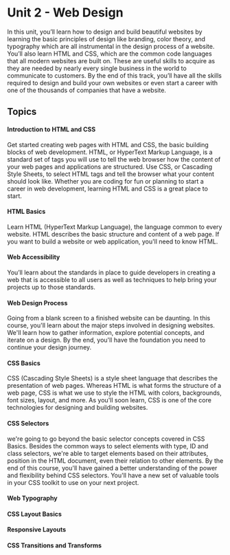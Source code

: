 # Unit 2 - Web Design

In this unit, you’ll learn how to design and build beautiful websites by learning the basic principles of design like branding, color theory, and typography which are all instrumental in the design process of a website. You’ll also learn HTML and CSS, which are the common code languages that all modern websites are built on. These are useful skills to acquire as they are needed by nearly every single business in the world to communicate to customers. By the end of this track, you’ll have all the skills required to design and build your own websites or even start a career with one of the thousands of companies that have a website.

## Topics

#### Introduction to HTML and CSS
Get started creating web pages with HTML and CSS, the basic building blocks of web development. HTML, or HyperText Markup Language, is a standard set of tags you will use to tell the web browser how the content of your web pages and applications are structured. Use CSS, or Cascading Style Sheets, to select HTML tags and tell the browser what your content should look like. Whether you are coding for fun or planning to start a career in web development, learning HTML and CSS is a great place to start.

#### HTML Basics
Learn HTML (HyperText Markup Language), the language common to every website. HTML describes the basic structure and content of a web page. If you want to build a website or web application, you'll need to know HTML.

#### Web Accessibility
You’ll learn about the standards in place to guide developers in creating a web that is accessible to all users as well as techniques to help bring your projects up to those standards. 


#### Web Design Process
Going from a blank screen to a finished website can be daunting. In this course, you'll learn about the major steps involved in designing websites. We'll learn how to gather information, explore potential concepts, and iterate on a design. By the end, you'll have the foundation you need to continue your design journey.

#### CSS Basics
CSS (Cascading Style Sheets) is a style sheet language that describes the presentation of web pages. Whereas HTML is what forms the structure of a web page, CSS is what we use to style the HTML with colors, backgrounds, font sizes, layout, and more. As you'll soon learn, CSS is one of the core technologies for designing and building websites.

#### CSS Selectors
we're going to go beyond the basic selector concepts covered in CSS Basics. Besides the common ways to select elements with type, ID and class selectors, we're able to target elements based on their attributes, position in the HTML document, even their relation to other elements. By the end of this course, you'll have gained a better understanding of the power and flexibility behind CSS selectors. You'll have a new set of valuable tools in your CSS toolkit to use on your next project.

#### Web Typography
#### CSS Layout Basics
#### Responsive Layouts
#### CSS Transitions and Transforms
